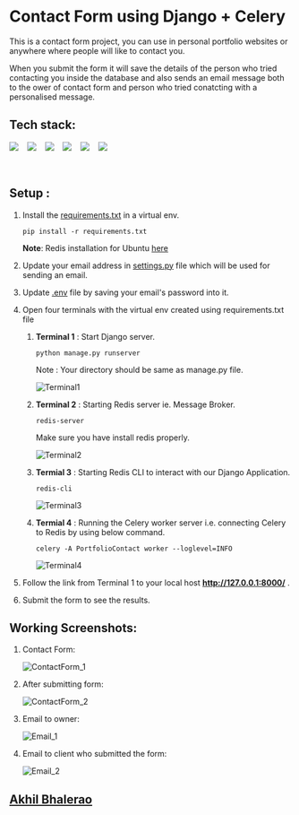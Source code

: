 # Contact Form using Django + Celery

This is a contact form project, you can use in personal portfolio websites or anywhere where people will like to contact you.

When you submit the form it will save the details of the person who tried contacting you inside the database and also sends an email message both to the ower of contact form and person who tried conatcting with a personalised message.

## Tech stack:
<p align="left">
  <img src="https://img.shields.io/badge/django-092E20.svg?&style=for-the-badge&logo=django&logoColor=white" />&nbsp;&nbsp;&nbsp;
  <img src="https://img.shields.io/badge/python-FFD43B.svg?&style=for-the-badge&logo=python&logoColor=white" />&nbsp;&nbsp;&nbsp;
  <img src="https://img.shields.io/badge/celery-9DCE5C.svg?&style=for-the-badge&logo=celery&logoColor=white" />&nbsp;&nbsp;&nbsp;
  <img src="https://img.shields.io/badge/redis-%23B92B27.svg?&style=for-the-badge&logo=redis&logoColor=white" />&nbsp;&nbsp;&nbsp;
  <img src="https://img.shields.io/badge/bootstrap-563d7c.svg?&style=for-the-badge&logo=bootstrap&logoColor=white" />&nbsp;&nbsp;&nbsp;
  <img src="https://img.shields.io/badge/gmail-D14836.svg?&style=for-the-badge&logo=gmail&logoColor=white" />&nbsp;&nbsp;&nbsp;
</p>

</br>


## Setup :
1. Install the [requirements.txt](./requirements.txt) in a virtual env.
   ```
   pip install -r requirements.txt
   ```
   **Note**: Redis installation for Ubuntu [here](https://redis.io/topics/quickstart)


2. Update your email address in [settings.py](./PortfolioContact/settings.py) file which will be used for sending an email.

3. Update [.env](./PortfolioContact/settings.py) file by saving your email's password into it.

4. Open four terminals with the virtual env created using requirements.txt file 
    
    1. **Terminal 1** : Start Django server.
        ``` 
        python manage.py runserver
        ```
        Note : Your directory should be same as manage.py file. 
        
        ![Terminal1](https://user-images.githubusercontent.com/55273506/124386906-2e339800-dcfa-11eb-8bcc-736b50600a65.png)


    2. **Terminal 2** : Starting Redis server ie. Message Broker.
        ```
        redis-server
        ```
        Make sure you have install redis properly.
        
        ![Terminal2](https://user-images.githubusercontent.com/55273506/124386927-50c5b100-dcfa-11eb-8d9e-be0fc383ee95.png)

    
    3. **Termial 3** : Starting Redis CLI to interact with our Django Application.
        ```
        redis-cli
        ``` 
        ![Terminal3](https://user-images.githubusercontent.com/55273506/124386951-6cc95280-dcfa-11eb-836d-bec0971a6637.png)
    
    4. **Termial 4** : Running the Celery worker server i.e. connecting Celery to Redis by using below command. 
        ```
        celery -A PortfolioContact worker --loglevel=INFO
        ```
        ![Terminal4](https://user-images.githubusercontent.com/55273506/124386961-7488f700-dcfa-11eb-8c95-10b7d38198ee.png)


5. Follow the link from Terminal 1 to your local host **http://127.0.0.1:8000/** .

6. Submit the form to see the results.


## Working Screenshots:

1. Contact Form:
    
    ![ContactForm_1](https://user-images.githubusercontent.com/55273506/124387044-af8b2a80-dcfa-11eb-8563-5870fc7ed6ff.png)


2. After submitting form:

    ![ContactForm_2](https://user-images.githubusercontent.com/55273506/124387069-bfa30a00-dcfa-11eb-929e-52714a3c6a5d.png)

3. Email to owner:

    ![Email_1](https://user-images.githubusercontent.com/55273506/124387090-d2b5da00-dcfa-11eb-91df-1d2dee5d8c4e.png)



4. Email to client who submitted the form:

    ![Email_2](https://user-images.githubusercontent.com/55273506/124387096-d6e1f780-dcfa-11eb-8bb2-5954ea8dc9c8.png)



## [Akhil Bhalerao](https://github.com/iamakkkhil)
